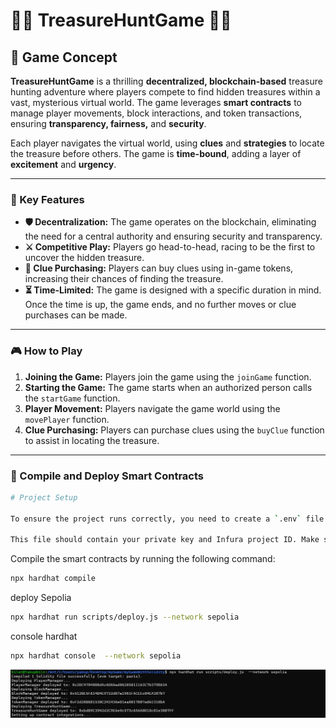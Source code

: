# 🏴‍☠️ TreasureHuntGame 🏴‍☠️

## 🌟 Game Concept

**TreasureHuntGame** is a thrilling **decentralized, blockchain-based** treasure hunting adventure where players compete to find hidden treasures within a vast, mysterious virtual world. The game leverages **smart contracts** to manage player movements, block interactions, and token transactions, ensuring **transparency, fairness,** and **security**.

Each player navigates the virtual world, using **clues** and **strategies** to locate the treasure before others. The game is **time-bound**, adding a layer of **excitement** and **urgency**.

---

### 🚀 Key Features

- **🛡️ Decentralization:** The game operates on the blockchain, eliminating the need for a central authority and ensuring security and transparency.
- **⚔️ Competitive Play:** Players go head-to-head, racing to be the first to uncover the hidden treasure.
- **🧩 Clue Purchasing:** Players can buy clues using in-game tokens, increasing their chances of finding the treasure.
- **⏳ Time-Limited:** The game is designed with a specific duration in mind. Once the time is up, the game ends, and no further moves or clue purchases can be made.

---

### 🎮 How to Play

1. **Joining the Game:** Players join the game using the `joinGame` function.
2. **Starting the Game:** The game starts when an authorized person calls the `startGame` function.
3. **Player Movement:** Players navigate the game world using the `movePlayer` function.
4. **Clue Purchasing:** Players can purchase clues using the `buyClue` function to assist in locating the treasure.

---

### 🚀 Compile and Deploy Smart Contracts

```sh
# Project Setup

To ensure the project runs correctly, you need to create a `.env` file with the following information:

This file should contain your private key and Infura project ID. Make sure to replace `your_private_key_here` and `your_infura_project_id_here` with your actual values.
```

Compile the smart contracts by running the following command:

```sh
npx hardhat compile
```

deploy Sepolia
```sh
npx hardhat run scripts/deploy.js --network sepolia
```

console hardhat
```sh
npx hardhat console  --network sepolia
```

![Example](./images/mygame.png)
